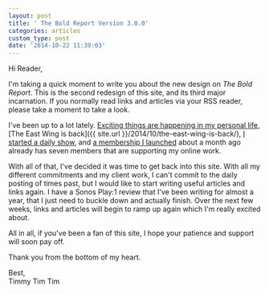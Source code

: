 ```yaml
---
layout: post
title: ' The Bold Report Version 3.0.0'
categories: articles
custom_type: post
date: '2014-10-22 11:39:03'
---
```

Hi Reader,

I'm taking a quick moment to write you about the new design on *The Bold Report*. This is the second redesign of this site, and its third major incarnation. If you normally read links and articles via your RSS reader, please take a moment to take a look.

I've been up to a lot lately. [Exciting things are happening in my personal life](http://instagram.com/p/saorGTycIO/), [The East Wing is back]({{ site.url }}/2014/10/the-east-wing-is-back/), [I started a daily show](http://goodstuff.fm/dailycolumn), and [a membership I launched](http://ttimsmith.com/membership) about a month ago already has seven members that are supporting my online work.

With all of that, I've decided it was time to get back into this site. With all my different commitments and my client work, I can't commit to the daily posting of times past, but I would like to start writing useful articles and links again. I have a Sonos Play:1 review that I've been writing for almost a year, that I just need to buckle down and actually finish. Over the next few weeks, links and articles will begin to ramp up again which I'm really excited about.

All in all, if you've been a fan of this site, I hope your patience and support will soon pay off.

Thank you from the bottom of my heart.

Best,   
Timmy Tim Tim